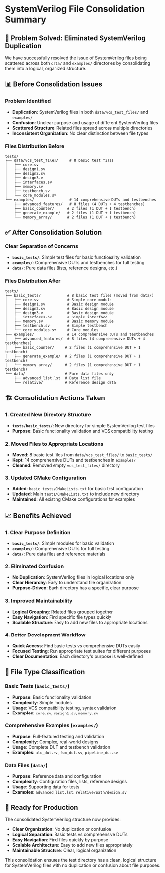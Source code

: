 # SystemVerilog File Consolidation Summary

## 🎯 **Problem Solved: Eliminated SystemVerilog Duplication**

We have successfully resolved the issue of SystemVerilog files being scattered across both `data/` and `examples/` directories by consolidating them into a logical, organized structure.

## 📊 **Before Consolidation Issues**

### **Problem Identified**
- **Duplication**: SystemVerilog files in both `data/vcs_test_files/` and `examples/`
- **Confusion**: Unclear purpose and usage of different SystemVerilog files
- **Scattered Structure**: Related files spread across multiple directories
- **Inconsistent Organization**: No clear distinction between file types

### **Files Distribution Before**
```
tests/
├── data/vcs_test_files/     # 8 basic test files
│   ├── core.sv
│   ├── design1.sv
│   ├── design2.sv
│   ├── design3.v
│   ├── interfaces.sv
│   ├── memory.sv
│   ├── testbench.sv
│   └── core_modules.sv
└── examples/                # 14 comprehensive DUTs and testbenches
    ├── advanced_features/   # 8 files (4 DUTs + 4 testbenches)
    ├── basic_counter/      # 2 files (1 DUT + 1 testbench)
    ├── generate_example/   # 2 files (1 DUT + 1 testbench)
    └── memory_array/       # 2 files (1 DUT + 1 testbench)
```

## ✅ **After Consolidation Solution**

### **Clear Separation of Concerns**
- **`basic_tests/`**: Simple test files for basic functionality validation
- **`examples/`**: Comprehensive DUTs and testbenches for full testing
- **`data/`**: Pure data files (lists, reference designs, etc.)

### **Files Distribution After**
```
tests/
├── basic_tests/            # 8 basic test files (moved from data/)
│   ├── core.sv             # Simple core module
│   ├── design1.sv          # Basic design module
│   ├── design2.sv          # Basic design module
│   ├── design3.v           # Basic design module
│   ├── interfaces.sv       # Simple interface
│   ├── memory.sv           # Basic memory module
│   ├── testbench.sv        # Simple testbench
│   └── core_modules.sv     # Core modules
├── examples/               # 14 comprehensive DUTs and testbenches
│   ├── advanced_features/  # 8 files (4 comprehensive DUTs + 4 testbenches)
│   ├── basic_counter/     # 2 files (1 comprehensive DUT + 1 testbench)
│   ├── generate_example/  # 2 files (1 comprehensive DUT + 1 testbench)
│   └── memory_array/      # 2 files (1 comprehensive DUT + 1 testbench)
└── data/                  # Pure data files only
    ├── advanced_list.lst  # Data list file
    └── relative/          # Reference design data
```

## 🏗️ **Consolidation Actions Taken**

### **1. Created New Directory Structure**
- **`tests/basic_tests/`**: New directory for simple SystemVerilog test files
- **Purpose**: Basic functionality validation and VCS compatibility testing

### **2. Moved Files to Appropriate Locations**
- **Moved**: 8 basic test files from `data/vcs_test_files/` to `basic_tests/`
- **Kept**: 14 comprehensive DUTs and testbenches in `examples/`
- **Cleaned**: Removed empty `vcs_test_files/` directory

### **3. Updated CMake Configuration**
- **Added**: `basic_tests/CMakeLists.txt` for basic test configuration
- **Updated**: Main `tests/CMakeLists.txt` to include new directory
- **Maintained**: All existing CMake configurations for examples

## 📈 **Benefits Achieved**

### **1. Clear Purpose Definition**
- **`basic_tests/`**: Simple modules for basic validation
- **`examples/`**: Comprehensive DUTs for full testing
- **`data/`**: Pure data files and reference materials

### **2. Eliminated Confusion**
- **No Duplication**: SystemVerilog files in logical locations only
- **Clear Hierarchy**: Easy to understand file organization
- **Purpose-Driven**: Each directory has a specific, clear purpose

### **3. Improved Maintainability**
- **Logical Grouping**: Related files grouped together
- **Easy Navigation**: Find specific file types quickly
- **Scalable Structure**: Easy to add new files to appropriate locations

### **4. Better Development Workflow**
- **Quick Access**: Find basic tests vs comprehensive DUTs easily
- **Focused Testing**: Run appropriate test suites for different purposes
- **Clear Documentation**: Each directory's purpose is well-defined

## 🎯 **File Type Classification**

### **Basic Tests** (`basic_tests/`)
- **Purpose**: Basic functionality validation
- **Complexity**: Simple modules
- **Usage**: VCS compatibility testing, syntax validation
- **Examples**: `core.sv`, `design1.sv`, `memory.sv`

### **Comprehensive Examples** (`examples/`)
- **Purpose**: Full-featured testing and validation
- **Complexity**: Complex, real-world designs
- **Usage**: Complete DUT and testbench validation
- **Examples**: `alu_dut.sv`, `fsm_dut.sv`, `pipeline_dut.sv`

### **Data Files** (`data/`)
- **Purpose**: Reference data and configuration
- **Complexity**: Configuration files, lists, reference designs
- **Usage**: Supporting data for tests
- **Examples**: `advanced_list.lst`, `relative/path/design.sv`

## 🚀 **Ready for Production**

The consolidated SystemVerilog structure now provides:
- **Clear Organization**: No duplication or confusion
- **Logical Separation**: Basic tests vs comprehensive DUTs
- **Easy Navigation**: Find files quickly by purpose
- **Scalable Architecture**: Easy to add new files appropriately
- **Maintainable Structure**: Clear, logical organization

This consolidation ensures the test directory has a clean, logical structure for SystemVerilog files with no duplication or confusion about file purposes.

